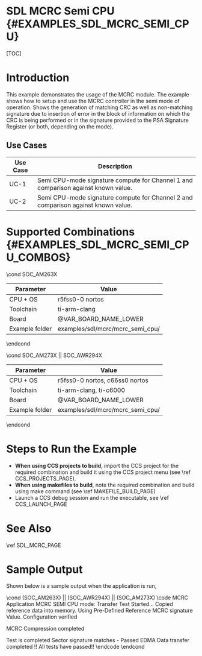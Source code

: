 # SDL MCRC Semi CPU {#EXAMPLES_SDL_MCRC_SEMI_CPU}

[TOC]

# Introduction

This example demonstrates the usage of the MCRC module. The example shows how to setup and use the MCRC controller in the semi mode of operation.
Shows the generation of matching CRC as well as non-matching signature due to insertion of error in the block of information on which the CRC
is being performed or in the signature provided to the PSA Signature Register (or both, depending on the mode).

Use Cases
---------

 Use Case | Description
 ---------|------------
 UC-1     | Semi CPU-mode signature compute for Channel 1 and comparison against known value.
 UC-2     | Semi CPU-mode signature compute for Channel 2 and comparison against known value.

# Supported Combinations {#EXAMPLES_SDL_MCRC_SEMI_CPU_COMBOS}

\cond SOC_AM263X

 Parameter      | Value
 ---------------|-----------
 CPU + OS       | r5fss0-0 nortos
 Toolchain      | ti-arm-clang
 Board          | @VAR_BOARD_NAME_LOWER
 Example folder | examples/sdl/mcrc/mcrc_semi_cpu/

\endcond

\cond SOC_AM273X || SOC_AWR294X

 Parameter      | Value
 ---------------|-----------
 CPU + OS       | r5fss0-0 nortos, c66ss0 nortos
 Toolchain      | ti-arm-clang, ti-c6000
 Board          | @VAR_BOARD_NAME_LOWER
 Example folder | examples/sdl/mcrc/mcrc_semi_cpu/

\endcond

# Steps to Run the Example

- **When using CCS projects to build**, import the CCS project for the required combination
  and build it using the CCS project menu (see \ref CCS_PROJECTS_PAGE).
- **When using makefiles to build**, note the required combination and build using
  make command (see \ref MAKEFILE_BUILD_PAGE)
- Launch a CCS debug session and run the executable, see \ref CCS_LAUNCH_PAGE

# See Also

\ref SDL_MCRC_PAGE

# Sample Output

Shown below is a sample output when the application is run,


\cond (SOC_AM263X) || (SOC_AWR294X) || (SOC_AM273X)
\code
 MCRC Application
 MCRC SEMI CPU mode: Transfer Test Started...
 Copied reference data into memory.
 Using Pre-Defined Reference MCRC signature Value.
 Configuration verified

 MCRC Compression completed

 Test is completed
 Sector signature matches - Passed
 EDMA Data transfer completed !!
 All tests have passed!!
\endcode
\endcond

